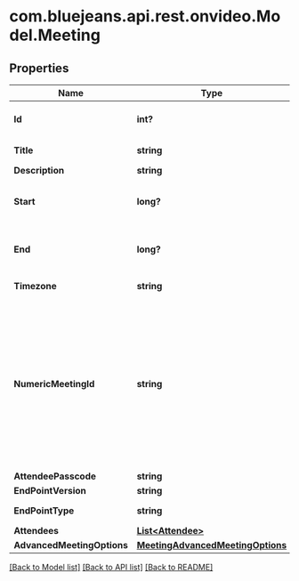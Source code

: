 # com.bluejeans.api.rest.onvideo.Model.Meeting
## Properties

Name | Type | Description | Notes
------------ | ------------- | ------------- | -------------
**Id** | **int?** | Unique identifier for meeting. | [optional] 
**Title** | **string** |  | [default to "My Test Meeting"]
**Description** | **string** |  | [optional] 
**Start** | **long?** | A [UNIX Timestamp](https://currentmillis.com/) in milliseconds | 
**End** | **long?** | A [UNIX Timestamp](https://currentmillis.com/) in milliseconds | 
**Timezone** | **string** |  | [optional] [default to "America/New_York"]
**NumericMeetingId** | **string** | The meeting ID that participants will see and use to join the conference. When joining via phone, this is the code they enter via DTMF to join. | [optional] 
**AttendeePasscode** | **string** |  | [optional] 
**EndPointVersion** | **string** |  | [default to "2.10"]
**EndPointType** | **string** |  | [default to "WEB_APP"]
**Attendees** | [**List&lt;Attendee&gt;**](Attendee.md) |  | [optional] 
**AdvancedMeetingOptions** | [**MeetingAdvancedMeetingOptions**](MeetingAdvancedMeetingOptions.md) |  | [optional] 

[[Back to Model list]](../README.md#documentation-for-models) [[Back to API list]](../README.md#documentation-for-api-endpoints) [[Back to README]](../README.md)

